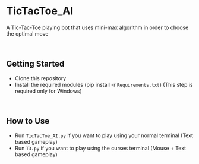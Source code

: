 # TicTacToe_AI
A Tic-Tac-Toe playing bot that uses mini-max algorithm in order to choose the optimal move

<br>

## Getting Started
* Clone this repository
* Install the required modules (pip install -r ```Requirements.txt```) (This step is required only for Windows)

<br>

## How to Use
* Run ```TicTacToe_AI.py``` if you want to play using your normal terminal (Text based gameplay)
* Run ```T3.py``` if you want to play using the curses terminal (Mouse + Text based gameplay)
